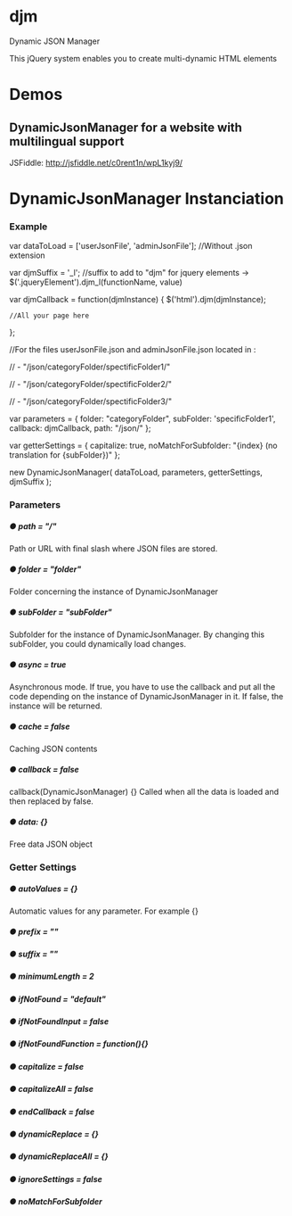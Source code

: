 # djm
Dynamic JSON Manager

This jQuery system enables you to create multi-dynamic HTML elements

# Demos
## DynamicJsonManager for a website with multilingual support
JSFiddle: http://jsfiddle.net/c0rent1n/wpL1kyj9/


# DynamicJsonManager Instanciation
### Example
var dataToLoad = ['userJsonFile', 'adminJsonFile']; //Without .json extension

var djmSuffix = '_l'; //suffix to add to "djm" for jquery elements -> $('.jqueryElement').djm_l(functionName, value)

var djmCallback = function(djmInstance) {
	$('html').djm(djmInstance);
	
	//All your page here
};

//For the files userJsonFile.json and adminJsonFile.json located in :

// - "/json/categoryFolder/spectificFolder1/"

// - "/json/categoryFolder/spectificFolder2/"

// - "/json/categoryFolder/spectificFolder3/"

var parameters = {
	folder: "categoryFolder",
	subFolder: 'specificFolder1',
	callback: djmCallback,
	path: "/json/"
};

var getterSettings = {
	capitalize: true,
	noMatchForSubfolder: "{index} (no translation for {subFolder})"
};

new DynamicJsonManager(
	dataToLoad,
	parameters,
	getterSettings,
	djmSuffix
);


### Parameters
##### ● path = "/"
Path or URL with final slash where JSON files are stored.

##### ● folder = "folder"
Folder concerning the instance of DynamicJsonManager

##### ● subFolder = "subFolder"
Subfolder for the instance of DynamicJsonManager. By changing this subFolder, you could dynamically load changes.

##### ● async = true
Asynchronous mode. 
If true, you have to use the callback and put all the code depending on the instance of DynamicJsonManager in it.
If false, the instance will be returned.

##### ● cache = false
Caching JSON contents

##### ● callback = false
callback(DynamicJsonManager) {}
Called when all the data is loaded and then replaced by false.

##### ● data: {}
Free data JSON object


### Getter Settings
##### ● autoValues = {}
  Automatic values for any parameter. For example {}
##### ● prefix = "" 
##### ● suffix = ""
##### ● minimumLength = 2
##### ● ifNotFound = "default"
##### ● ifNotFoundInput = false
##### ● ifNotFoundFunction = function(){}
##### ● capitalize = false
##### ● capitalizeAll = false
##### ● endCallback = false
##### ● dynamicReplace = {}
##### ● dynamicReplaceAll = {}
##### ● ignoreSettings = false
##### ● noMatchForSubfolder

